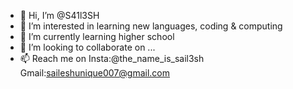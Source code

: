 - 👋 Hi, I’m @S41l3SH
- 👀 I’m interested in learning new languages, coding & computing
- 🌱 I’m currently learning higher school
- 💞️ I’m looking to collaborate on ...
- 📫 Reach me on 
      Insta:@the_name_is_sail3sh
      Gmail:saileshunique007@gmail.com

<!---
S41l3SH/S41l3SH is a ✨ special ✨ repository because its `README.md` (this file) appears on your GitHub profile.
You can click the Preview link to take a look at your changes.
--->
